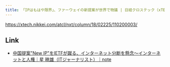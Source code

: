 ```yaml
---
title: 「IPはもはや限界」、ファーウェイの新提案が世界で物議 | 日経クロステック（xTECH）
---
```


https://xtech.nikkei.com/atcl/nxt/column/18/02225/110200003/

## Link

- [中国提案"New IP"をIETFが蹴る、インターネット分断を懸念〜インターネットと人権｜星 暁雄（ITジャーナリスト）｜note](https://note.com/akiohoshi/n/nd56fde949f9b)

